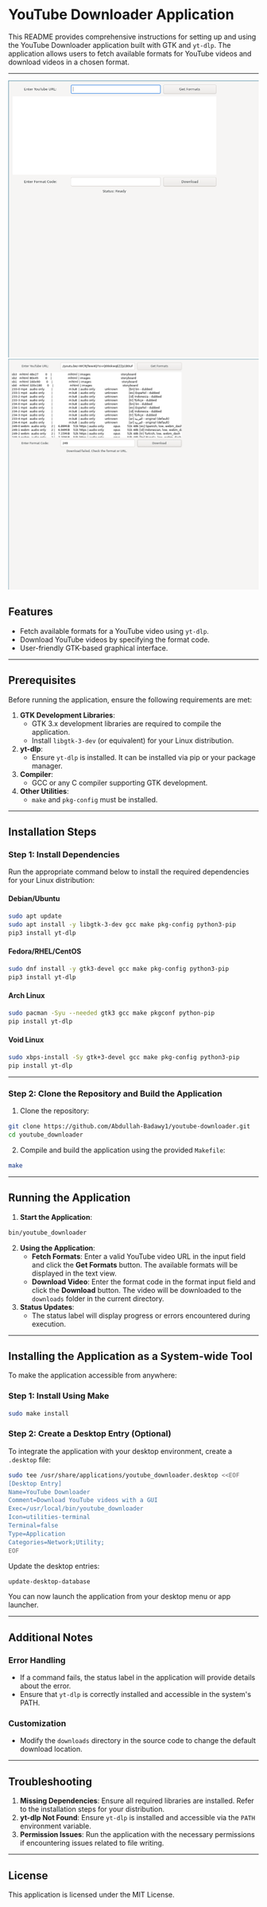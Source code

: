 # YouTube Downloader Application

This README provides comprehensive instructions for setting up and using the YouTube Downloader application built with GTK and `yt-dlp`. The application allows users to fetch available formats for YouTube videos and download videos in a chosen format.

---

![Application](docs/2.png)
![Application](docs/1.png)

## Features

- Fetch available formats for a YouTube video using `yt-dlp`.
- Download YouTube videos by specifying the format code.
- User-friendly GTK-based graphical interface.

---

## Prerequisites

Before running the application, ensure the following requirements are met:

1. **GTK Development Libraries**:
    - GTK 3.x development libraries are required to compile the application.
    - Install `libgtk-3-dev` (or equivalent) for your Linux distribution.
2. **yt-dlp**:
    - Ensure `yt-dlp` is installed. It can be installed via pip or your package manager.
3. **Compiler**:
    - GCC or any C compiler supporting GTK development.
4. **Other Utilities**:
    - `make` and `pkg-config` must be installed.

---

## Installation Steps

### Step 1: Install Dependencies

Run the appropriate command below to install the required dependencies for your Linux distribution:

#### Debian/Ubuntu

```bash
sudo apt update
sudo apt install -y libgtk-3-dev gcc make pkg-config python3-pip
pip3 install yt-dlp
```

#### Fedora/RHEL/CentOS

```bash
sudo dnf install -y gtk3-devel gcc make pkg-config python3-pip
pip3 install yt-dlp
```

#### Arch Linux

```bash
sudo pacman -Syu --needed gtk3 gcc make pkgconf python-pip
pip install yt-dlp
```

#### Void Linux

```bash
sudo xbps-install -Sy gtk+3-devel gcc make pkg-config python3-pip
pip install yt-dlp
```

---

### Step 2: Clone the Repository and Build the Application

1. Clone the repository:

```bash
git clone https://github.com/Abdullah-Badawy1/youtube-downloader.git 
cd youtube_downloader
```

2. Compile and build the application using the provided `Makefile`:

```bash
make
```

---

## Running the Application

1. **Start the Application**:

```bash
bin/youtube_downloader
```

2. **Using the Application**:
    - **Fetch Formats**: Enter a valid YouTube video URL in the input field and click the **Get Formats** button. The available formats will be displayed in the text view.
    - **Download Video**: Enter the format code in the format input field and click the **Download** button. The video will be downloaded to the `downloads` folder in the current directory.
3. **Status Updates**:
    - The status label will display progress or errors encountered during execution.

---

## Installing the Application as a System-wide Tool

To make the application accessible from anywhere:

### Step 1: Install Using Make

```bash
sudo make install
```

### Step 2: Create a Desktop Entry (Optional)

To integrate the application with your desktop environment, create a `.desktop` file:

```bash
sudo tee /usr/share/applications/youtube_downloader.desktop <<EOF
[Desktop Entry]
Name=YouTube Downloader
Comment=Download YouTube videos with a GUI
Exec=/usr/local/bin/youtube_downloader
Icon=utilities-terminal
Terminal=false
Type=Application
Categories=Network;Utility;
EOF
```

Update the desktop entries:

```bash
update-desktop-database
```

You can now launch the application from your desktop menu or app launcher.

---

## Additional Notes

### Error Handling
- If a command fails, the status label in the application will provide details about the error.
- Ensure that `yt-dlp` is correctly installed and accessible in the system's PATH.

### Customization
- Modify the `downloads` directory in the source code to change the default download location.

---

## Troubleshooting

1. **Missing Dependencies**: Ensure all required libraries are installed. Refer to the installation steps for your distribution.
2. **yt-dlp Not Found**: Ensure `yt-dlp` is installed and accessible via the `PATH` environment variable.
3. **Permission Issues**: Run the application with the necessary permissions if encountering issues related to file writing.

---

## License

This application is licensed under the MIT License.

